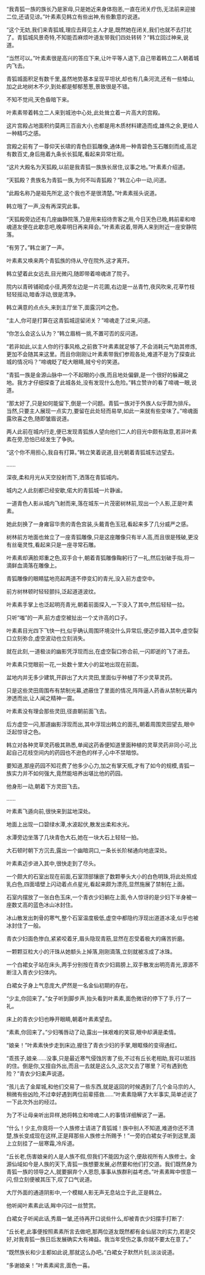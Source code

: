 
“我青狐一族的族长乃是家母,只是她近来身体抱恙,一直在闭关疗伤,无法前来迎接二位,还请见谅。”叶素素见韩立有些出神,有些歉意的说道。

“这个无妨,我们来青狐城,理应去拜见主人才是,既然她在闭关,我们也就不去打扰了。青狐城风景奇特,不知能否麻烦叶道友带我们四处转转？”韩立回过神来,说道。

“当然可以。”叶素素很是高兴的答应下来,让叶平等人退下,自己带着韩立二人朝着城内飞去。

青狐城面积足有数千里,虽然地势基本呈现平坦状,却也有几条河流,还有一些矮山,加之此地树木不少,到处都是郁郁葱葱,景致很是不错。

不知不觉间,天色昏暗下来。

叶素素带着韩立二人来到城池中心处,此处耸立着一片高大的宫殿。

这片宫殿占地面积约莫两三百亩大小,也都是用木质材料建造而成,雄伟之余,更给人一种精巧之感。

宫殿之前有了一尊仰天长啸的青色巨狐雕像,通体用一种青碧色玉石雕刻而成,高足有数百丈,身后拖着九条长长狐尾,看起来异常壮观。

“这片大殿名为天狐殿,以前是我青狐一族族长居住,议事之地。”叶素素介绍道。

“天狐殿？贵族名为青狐一族,为何不叫青狐殿？”韩立心中一动,问道。

“此殿名称乃是祖先所定,这个我也不是很清楚。”叶素素摇头说道。

韩立哦了一声,没有再深究此事。

“天狐殿旁边还有几座幽静院落,乃是用来招待贵客之用,今日天色已晚,韩前辈和啼魂道友便在此歇息吧,晚辈明日再来拜会。”叶素素说着,带两人来到附近一座安静院落。

“有劳了。”韩立谢了一声。

叶素素又唤来两个青狐族的侍从,守在院外,这才离开。

韩立望着此女远去,目光微闪,随即带着啼魂进了院子。

院内以青砖铺砌成小径,两旁左边是一片花圃,右边是一丛青竹,夜风吹来,花草竹枝轻轻摇动,暗香浮动,很是清净。

韩立满意的点点头,来到主厅坐下,面露沉吟之色。

“主人,你可是打算在这青狐城逗留闭关？”啼魂走了过来,问道。

“你怎么会这么认为？”韩立眉梢一挑,不置可否的反问道。

“若非如此,以主人你的行事风格,之前救下叶素素就足够了,不会消耗元气助其修炼,更加不会随其来这里。而且你刚刚让叶素素带我们参观各处,难道不是为了探查此城的情况吗？”啼魂眨了眨大眼睛,贼兮兮的笑道。

“青狐一族是金源山脉中一个不起眼的小族,而且地处偏僻,是一个很好的躲藏之地。我方才仔细探查了此城各处,没有发现什么危险。”韩立赞许的看了啼魂一眼,说道。

“那太好了,只是如何能留下,倒是一个问题。青狐一族对于外族人似乎颇为排斥。当然,只要主人展现一点实力,要留在此处轻而易举,如此一来就有些变味了。”啼魂面露欣喜之色,随即皱眉说道。

两人此前在城内行走,便已发现青狐族人望向他们二人的目光中颇有敌意,若非叶素素在旁,恐怕已经发生了争执。

“这个你不用担心,我自有打算。”韩立笑着说道,目光朝着青狐城东边望去。

……

深夜,柔和月光从天空投射而下,洒落在青狐城内。

城内之人此刻都已经安歇,偌大的青狐城一片静谧。

一道青色人影从城内飞射而来,落在城东一片茂密树林前,现出一个人影,正是叶素素。

她此刻换了一身雍容华贵的青色宫装,头戴青色玉冠,看起来多了几分威严之感。

树林前方地面也耸立了一座青狐雕像,只是这座雕像只有半人高,而且很是残破,更没有丝毫灵性,看起来只是一座寻常石雕。

叶素素却满脸郑重之色,双手合十,朝着青狐雕像鞠躬行了一礼,然后划破手指,将一滴鲜血滴落在雕像上。

青狐雕像的眼睛猛地亮起两道不停变幻的青光,没入前方虚空中。

前方树林顿时轻轻颤抖,泛起道道波纹。

叶素素手掌上也泛起明亮青光,朝着前面探入,一下没入了其中,然后轻轻一拉。

只听“嗤”的一声,前方虚空被扯出一个丈许高的口子。

叶素素目光四下飞快一扫,似乎确认周围环境没什么异常后,便迈步踏入其中,虚空裂口立刻弥合,虚空波动也立刻消失。

就在此刻,一道极淡的幽影凭浮现而出,在虚空裂口弥合前,一闪即逝的飞了进去。

叶素素只觉眼前一花,一处数十里大小的盆地出现在前面。

盆地内并无多少建筑,开辟出了大片灵田,里面似乎种植了不少灵草灵药。

只是这些灵田周围布有禁制光幕,遮蔽住了里面的情况,阵阵逼人药香从禁制光幕内渗透而出,让人闻之精神一震。

叶素素没有理会那些灵田,径直朝前面飞去。

后方虚空一闪,那道幽影浮现而出,其中浮现出韩立的面孔,朝着周围灵田望去,眼中泛起惊讶之色。

韩立对各种灵草灵药极其熟悉,单闻这药香便知道里面种植的灵草灵药非同小可,比起自己花枝空间内的药园也不逊色的样子,心中不禁暗惊。

要知道,那座药园不知花费了他多少心力,加之有掌天瓶,才有了如今的规模,青狐一族实力并不如何强大,竟然能培养出堪比他的药园。

他身形一动,朝着下方灵田飞去。

……

叶素素飞遁向前,很快来到盆地深处。

地面上出现一口碧绿水潭,水波起伏,散发出柔和水光。

水潭旁边坐落了几块青色大石,她在一块大石上轻轻一拍。

大石顿时朝下方沉去,露出一个幽暗洞口,一条长长阶梯通向地底深处。

叶素素迈步进入其中,很快走到了尽头。

一个颇大的石室出现在前面,石室顶部镶嵌了数颗拳头大小的白色明珠,将此处照成乳白色,四面墙壁上闪动着点点星光,看起来颇为漂亮,显然施展了禁制在上面。

石室内摆放了一张白色玉床,一个青衣少妇躺在上面,令人惊讶的是少妇下半身被一座数丈高的蓝色冰山冰封住。

冰山散发出刺骨的寒气,整个石室温度极低,虚空中都隐约浮现出道道冰凌,似乎也被冰封住了一般。

青衣少妇面色惨白,紧紧咬着牙,眉头隐现青筋,显然在忍受着极大的痛苦折磨。

一颗颗豆粒大小的汗珠从她额头上掉落,刚刚滴落,立刻就被冻成了冰珠。

一个白裙女子站在床头,两手分别按在青衣少妇肩膀上,双手散发出明亮青光,源源不断注入青衣少妇体内。

白裙女子身上气息庞大,俨然是一名金仙初期的存在。

“少主,你回来了。”女子听到脚步声,抬头看到叶素素,面色微讶的停下了手,行了一礼。

床上的青衣少妇也睁开眼睛,朝着叶素素望去。

“素素,你回来了。”少妇嘴唇动了动,露出一抹艰难的笑容,眼中却满是柔情。

“娘亲！”叶素素快步走到床边,握住了青衣少妇的手掌,眼眶倏的变得通红。

“乖孩子,娘亲……没事,只是最近寒气侵蚀厉害了些,不过有丘长老相助,我可以抵挡的住。倒是你,又擅自外出,而且一去就是这么久,这次又去了哪里？可有遇到危险？”青衣少妇柔声说道。

“孩儿去了金犀城,和他们交易了一些东西,就是返回的时候遇到了几个金马宗的人,稍微有些凶险,不过幸好遇到两位前辈搭救……”叶素素隐瞒了大半事实,简单述说了一下此次外出的经过。

为了不让母亲听出异样,她将韩立和啼魂二人的事情详细解说了一遍。

“什么！少主,你竟将一个人族修士请进了青狐城！族中别人不知道,难道你还不清楚,族长变成现在这样,正是拜那些人族修士所赐予！”一旁的白裙女子听到这里,面上立刻挂了一层寒霜,冷斥道。

“丘长老,伤害娘亲的人是人族不假,但我们不能因为这个,便敌视所有人族修士。金源仙域如今是人族的天下,青狐一族想要发展,必然要和他们打交道。我们既然身为青狐一族的领导之人,就要摒弃个人恩怨,事事从族群利益考虑。”叶素素眸中恨意一闪,但立刻便被其压下,叹了口气说道。

大厅外面的通道阴影中,一个模糊人影无声无息站立于此,正是韩立。

他听闻叶素素此话,眸中闪过一丝赞赏。

白裙女子听闻此话,秀眉一皱,还待再开口说些什么,却被青衣少妇摆手打断了:

“丘长老,此事便按照素素所言去做吧,那两位道友既然都有金仙层次的实力,若是交好,对我青狐一族日后发展确实大有裨益。我当年受伤之事,你就不要太在意了。”

“既然族长和少主都如此说,那就这么办吧。”白裙女子默然片刻,淡淡说道。

“多谢娘亲！”叶素素闻言,面色一喜。
